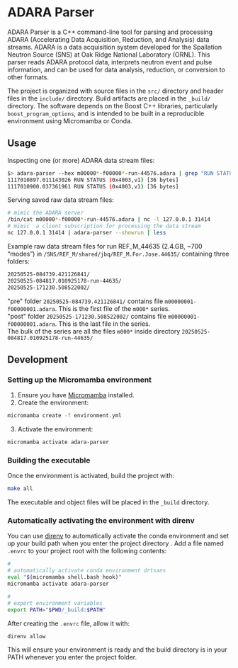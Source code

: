 # ADARA Parser

ADARA Parser is a C++ command-line tool for parsing and processing ADARA (Accelerating Data Acquisition,
Reduction, and Analysis) data streams.
ADARA is a data acquisition system developed for the Spallation Neutron Source (SNS) at
Oak Ridge National Laboratory (ORNL).
This parser reads ADARA protocol data, interprets neutron event and pulse information,
and can be used for data analysis, reduction, or conversion to other formats.

The project is organized with source files in the `src/` directory and header files in the `include/` directory.
Build artifacts are placed in the `_build/` directory.
The software depends on the Boost C++ libraries, particularly `boost_program_options`,
and is intended to be built in a reproducible environment using Micromamba or Conda.

## Usage

Inspecting one (or more) ADARA data stream files:

```bash
$> adara-parser --hex m00000*-f00000*-run-44576.adara | grep "RUN STATUS" | head -n 2
1117010897.011143026 RUN STATUS (0x4003,v1) [36 bytes]
1117010900.037361961 RUN STATUS (0x4003,v1) [36 bytes]
```

Serving saved raw data stream files:

```bash
# mimic the ADARA server
/bin/cat m00000*-f00000*-run-44576.adara | nc -l 127.0.0.1 31414
# mimic  a client subscription for processing the data stream
nc 127.0.0.1 31414 | adara-parser --showrun | less
```
Example raw data stream files for run REF_M_44635 (2.4.GB, ~700 “modes”) in
`/SNS/REF_M/shared/jbq/REF_M.For.Jose.44635/` containing three folders:

```bash
20250525-084739.421126841/
20250525-084817.010925178-run-44635/
20250525-171230.508522002/
```

"pre" folder `20250525-084739.421126841/` contains file `m00000001-f00000001.adara`.
This is the first file of the `m000*` series.  
"post" folder `20250525-171230.508522002/` contains file `m00000001-f00000001.adara`.
This is the last file in the series.  
The bulk of the series are all the files `m000*` inside directory `20250525-084817.010925178-run-44635/`

## Development

### Setting up the Micromamba environment

1. Ensure you have [Micromamba](https://mamba.readthedocs.io/en/latest/installation.html#micromamba) installed.
2. Create the environment:

```sh
micromamba create -f environment.yml
```

3. Activate the environment:

```sh
micromamba activate adara-parser
```

### Building the executable

Once the environment is activated, build the project with:

```sh
make all
```

The executable and object files will be placed in the `_build` directory.

### Automatically activating the environment with direnv

You can use [direnv](https://direnv.net/) to automatically activate the conda environment
and set up your build path when you enter the project directory
. Add a file named `.envrc` to your project root with the following contents:

```sh
#
# automatically activate conda environment drtsans 
eval "$(micromamba shell.bash hook)"
micromamba activate adara-parser

#
# export environment variables
export PATH="$PWD/_build:$PATH"
```

After creating the `.envrc` file, allow it with:

```sh
direnv allow
```

This will ensure your environment is ready and the build directory is in your PATH whenever you enter the project folder.
